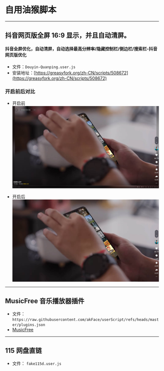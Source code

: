 # 自用油猴脚本

---

## 抖音网页版全屏 16:9 显示，并且自动清屏。

#### 抖音全屏优化，自动清屏，自动选择最高分辨率/隐藏控制栏/侧边栏/搜索栏-抖音网页版优化

- 文件：`Douyin-Quanping.user.js`
- 安装地址：[https://greasyfork.org/zh-CN/scripts/508672](https://greasyfork.org/zh-CN/scripts/508672)

### 开启前后对比

- 开启前
  ![image](https://raw.githubusercontent.com/akFace/userScript/master/images/Snipaste_2024-09-16_22-01-12.jpg)

- 开启后
  ![image](https://raw.githubusercontent.com/akFace/userScript/master/images/Snipaste_2024-09-16_22-00-42.jpg)

---

## MusicFree 音乐播放器插件

- 文件：`https://raw.githubusercontent.com/akFace/userScript/refs/heads/master/plugins.json`
- [MusicFree](https://github.com/maotoumao/MusicFree)

---

## 115 网盘直链

- 文件： `fake115d.user.js`
